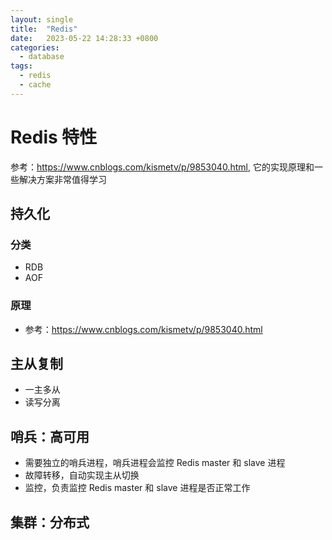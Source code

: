 ```yaml
---
layout: single
title:  "Redis"
date:   2023-05-22 14:28:33 +0800
categories: 
  - database
tags:
  - redis
  - cache
---
```


# Redis 特性
参考：https://www.cnblogs.com/kismetv/p/9853040.html,
它的实现原理和一些解决方案非常值得学习

## 持久化
### 分类
- RDB
- AOF

### 原理
- 参考：https://www.cnblogs.com/kismetv/p/9853040.html

## 主从复制
- 一主多从
- 读写分离

## 哨兵：高可用
- 需要独立的哨兵进程，哨兵进程会监控 Redis master 和 slave 进程
- 故障转移，自动实现主从切换
- 监控，负责监控 Redis master 和 slave 进程是否正常工作

## 集群：分布式

